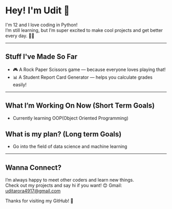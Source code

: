 # Hey! I'm Udit 👋

I'm 12 and I love coding in Python!  
I’m still learning, but I’m super excited to make cool projects and get better every day. 🐍✨

---

## Stuff I've Made So Far
- 🎮 A Rock Paper Scissors game — because everyone loves playing that!  
- 📊 A Student Report Card Generator — helps you calculate grades easily!

---

## What I’m Working On Now (Short Term Goals)
- Currently learning OOP(Object Oriented Programming)

## What is my plan? (Long term Goals)
- Go into the field of data science and machine learning 

---

## Wanna Connect?
I’m always happy to meet other coders and learn new things.  
Check out my projects and say hi if you want! 😊
Gmail: uditarora4917@gmail.com

Thanks for visiting my GitHub! 🎉
